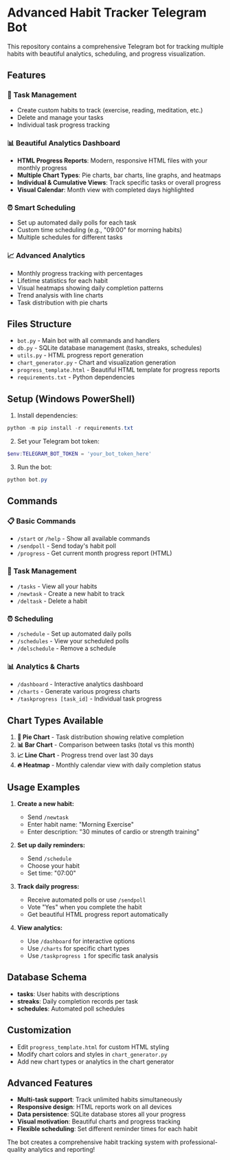 # Advanced Habit Tracker Telegram Bot

This repository contains a comprehensive Telegram bot for tracking multiple habits with beautiful analytics, scheduling, and progress visualization.

## Features

### 🎯 Task Management
- Create custom habits to track (exercise, reading, meditation, etc.)
- Delete and manage your tasks
- Individual task progress tracking

### 📊 Beautiful Analytics Dashboard
- **HTML Progress Reports**: Modern, responsive HTML files with your monthly progress
- **Multiple Chart Types**: Pie charts, bar charts, line graphs, and heatmaps
- **Individual & Cumulative Views**: Track specific tasks or overall progress
- **Visual Calendar**: Month view with completed days highlighted

### ⏰ Smart Scheduling
- Set up automated daily polls for each task
- Custom time scheduling (e.g., "09:00" for morning habits)
- Multiple schedules for different tasks

### 📈 Advanced Analytics
- Monthly progress tracking with percentages
- Lifetime statistics for each habit
- Visual heatmaps showing daily completion patterns
- Trend analysis with line charts
- Task distribution with pie charts

## Files Structure

- `bot.py` - Main bot with all commands and handlers
- `db.py` - SQLite database management (tasks, streaks, schedules)
- `utils.py` - HTML progress report generation
- `chart_generator.py` - Chart and visualization generation
- `progress_template.html` - Beautiful HTML template for progress reports
- `requirements.txt` - Python dependencies

## Setup (Windows PowerShell)

1. Install dependencies:
```powershell
python -m pip install -r requirements.txt
```

2. Set your Telegram bot token:
```powershell
$env:TELEGRAM_BOT_TOKEN = 'your_bot_token_here'
```

3. Run the bot:
```powershell
python bot.py
```

## Commands

### 📋 Basic Commands
- `/start` or `/help` - Show all available commands
- `/sendpoll` - Send today's habit poll
- `/progress` - Get current month progress report (HTML)

### 📝 Task Management
- `/tasks` - View all your habits
- `/newtask` - Create a new habit to track
- `/deltask` - Delete a habit

### ⏰ Scheduling
- `/schedule` - Set up automated daily polls
- `/schedules` - View your scheduled polls
- `/delschedule` - Remove a schedule

### 📊 Analytics & Charts
- `/dashboard` - Interactive analytics dashboard
- `/charts` - Generate various progress charts
- `/taskprogress [task_id]` - Individual task progress

## Chart Types Available

1. **🥧 Pie Chart** - Task distribution showing relative completion
2. **📊 Bar Chart** - Comparison between tasks (total vs this month)
3. **📈 Line Chart** - Progress trend over last 30 days
4. **🔥 Heatmap** - Monthly calendar view with daily completion status

## Usage Examples

1. **Create a new habit:**
   - Send `/newtask`
   - Enter habit name: "Morning Exercise"
   - Enter description: "30 minutes of cardio or strength training"

2. **Set up daily reminders:**
   - Send `/schedule`
   - Choose your habit
   - Set time: "07:00"

3. **Track daily progress:**
   - Receive automated polls or use `/sendpoll`
   - Vote "Yes" when you complete the habit
   - Get beautiful HTML progress report automatically

4. **View analytics:**
   - Use `/dashboard` for interactive options
   - Use `/charts` for specific chart types
   - Use `/taskprogress 1` for specific task analysis

## Database Schema

- **tasks**: User habits with descriptions
- **streaks**: Daily completion records per task
- **schedules**: Automated poll schedules

## Customization

- Edit `progress_template.html` for custom HTML styling
- Modify chart colors and styles in `chart_generator.py`
- Add new chart types or analytics in the chart generator

## Advanced Features

- **Multi-task support**: Track unlimited habits simultaneously
- **Responsive design**: HTML reports work on all devices
- **Data persistence**: SQLite database stores all your progress
- **Visual motivation**: Beautiful charts and progress tracking
- **Flexible scheduling**: Set different reminder times for each habit

The bot creates a comprehensive habit tracking system with professional-quality analytics and reporting!
